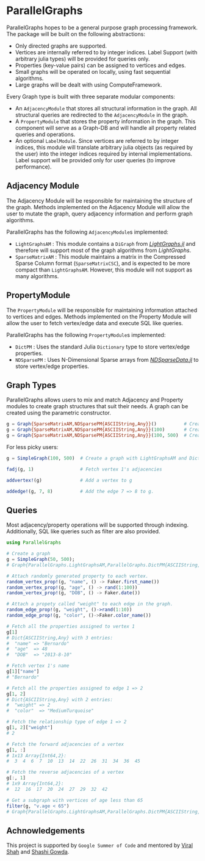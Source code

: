 # ParallelGraphs
ParallelGraphs hopes to be a general purpose graph processing framework. The package will be built on the following abstractions:
- Only directed graphs are supported.
- Vertices are internally referred to by integer indices. Label Support (with arbitrary julia types) will be provided for queries only.
- Properties (key-value pairs) can be assigned to vertices and edges. 
- Small graphs will be operated on locally, using fast sequential algorithms.
- Large graphs will be dealt with using ComputeFramework. 

Every Graph type is built with three separate modular components:
- An `AdjacencyModule` that stores all structural information in the graph. All structural queries are redirected to the `AdjacencyModule` in the graph.
- A `PropertyModule` that stores the property information in the graph. This component will serve as a Graph-DB and will handle all property related queries and operations.
- An optional `LabelModule`. Since vertices are referred to by integer indices, this module will translate arbitrary julia objects (as required by the user) into the integer indices required by internal implementations. Label support will be provided only for user queries (to improve performance).


## Adjacency Module
The Adjacency Module will be responsible for maintaining the structure of the graph. Methods implemented on the Adjacency Module will allow the user to mutate the graph, query adjacency information and perform graph algorithms.

ParallelGraphs has the following `AdjacencyModule`s implemented:
- `LightGraphsAM` : This module contains a `DiGraph` from *[LightGraphs.jl](https://github.com/JuliaGraphs/LightGraphs.jl)* and therefore will support most of the graph algorithms from *LightGraphs*.
- `SparseMatrixAM` : This module maintains a matrix in the Compressed Sparse Column format (`SparseMatrixCSC`), and is expected to be more compact than `LightGraphsAM`. However, this module will not support as many algorithms.

## PropertyModule
The `PropertyModule` will be responsible for maintaining information attached to vertices and edges. Methods implemented on the Property Module will allow the user to fetch vertex/edge data and execute SQL like queries. 

ParallelGraphs has the following `PropertyModule`s implemented:
- `DictPM` : Uses the standard Julia `Dictionary` type to store vertex/edge properties.
- `NDSparsePM` : Uses N-Dimensional Sparse arrays from *[NDSparseData.jl](https://github.com/JuliaComputing/NDSparseData.jl)* to store vertex/edge properties.


## Graph Types
ParallelGraphs allows users to mix and match Adjacency and Property modules to create graph structures that suit their needs. A graph can be created using the parametric constructor.

```julia
g = Graph{SparseMatrixAM,NDSparsePM{ASCIIString,Any}}()          # Create an empty graph
g = Graph{SparseMatrixAM,NDSparsePM{ASCIIString,Any}}(100)       # Create a graph with 100 vertices
g = Graph{SparseMatrixAM,NDSparsePM{ASCIIString,Any}}(100, 500)  # Create a graph with 500 edges.
```

For less picky users:
```julia
g = SimpleGraph(100, 500)  # Create a graph with LightGraphsAM and DictPM{ASCIIString,Any}

fadj(g, 1)                 # Fetch vertex 1's adjacencies

addvertex!(g)              # Add a vertex to g

addedge!(g, 7, 8)          # Add the edge 7 => 8 to g.
```

## Queries
Most adjacency/property operations will be supported through indexing. Additionally, SQL like queries such as filter are also provided. 

```julia
using ParallelGraphs

# Create a graph
g = SimpleGraph(50, 500);
# Graph{ParallelGraphs.LightGraphsAM,ParallelGraphs.DictPM{ASCIIString,Any}} with 50 vertices and 500 edges

# Attach randomly generated property to each vertex.
random_vertex_prop!(g, "name", () -> Faker.first_name())
random_vertex_prop!(g, "age", () -> rand(1:100))
random_vertex_prop!(g, "DOB", () -> Faker.date())

# Attach a propety called "weight" to each edge in the graph.
random_edge_prop!(g, "weight", ()->rand(1:10))
random_edge_prop!(g, "color", ()->Faker.color_name())

# Fetch all the properties assigned to vertex 1
g[1]
# Dict{ASCIIString,Any} with 3 entries:
#  "name" => "Bernardo"
#  "age"  => 48
#  "DOB"  => "2013-8-10"

# Fetch vertex 1's name
g[1]["name"]
# "Bernardo"

# Fetch all the properties assigned to edge 1 => 2
g[1, 2]
# Dict{ASCIIString,Any} with 2 entries:
#  "weight" => 2
#  "color"  => "MediumTurquoise"

# Fetch the relationship type of edge 1 => 2
g[1, 2]["weight"]
# 2

# Fetch the forward adjacencies of a vertex
g[1, :]
# 1x13 Array{Int64,2}:
#  3  4  6  7  10  13  14  22  26  31  34  36  45

# Fetch the reverse adjacencies of a vertex
g[:, 1]
# 1x9 Array{Int64,2}:
#  12  16  17  20  24  27  29  32  42

# Get a subgraph with vertices of age less than 65
filter(g, "v.age < 65")
# Graph{ParallelGraphs.LightGraphsAM,ParallelGraphs.DictPM{ASCIIString,Any}} with 29 vertices and 173 edges
```

## Achnowledgements
This project is supported by `Google Summer of Code` and mentored by [Viral Shah](https://github.com/ViralBShah) and [Shashi Gowda](https://github.com/shashi).
